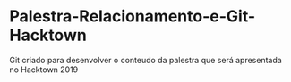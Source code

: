 # Palestra-Relacionamento-e-Git-Hacktown
Git criado para desenvolver o conteudo da palestra que será apresentada no Hacktown 2019
